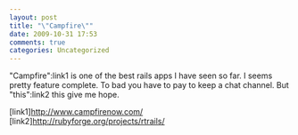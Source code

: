 ```yaml
---
layout: post
title: "\"Campfire\""
date: 2009-10-31 17:53
comments: true
categories: Uncategorized
---
```

"Campfire":link1 is one of the best rails apps I have seen so far. I seems pretty feature complete. To bad you have to pay to keep a chat channel. But "this":link2 this give me hope.

[link1]http://www.campfirenow.com/
[link2]http://rubyforge.org/projects/rtrails/
